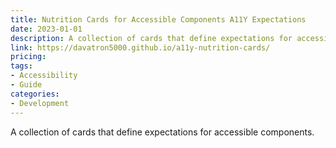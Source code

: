 ```yaml
---
title: Nutrition Cards for Accessible Components A11Y Expectations
date: 2023-01-01
description: A collection of cards that define expectations for accessible components.
link: https://davatron5000.github.io/a11y-nutrition-cards/
pricing: 
tags: 
- Accessibility
- Guide 
categories: 
- Development 
---
```


A collection of cards that define expectations for accessible components.